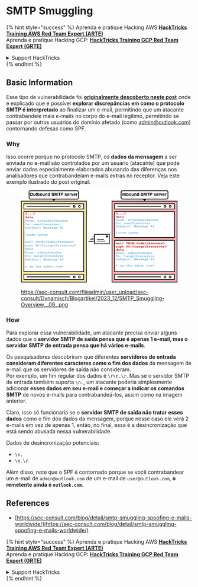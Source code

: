 # SMTP Smuggling

{% hint style="success" %}
Aprenda e pratique Hacking AWS:<img src="../../.gitbook/assets/arte.png" alt="" data-size="line">[**HackTricks Training AWS Red Team Expert (ARTE)**](https://training.hacktricks.xyz/courses/arte)<img src="../../.gitbook/assets/arte.png" alt="" data-size="line">\
Aprenda e pratique Hacking GCP: <img src="../../.gitbook/assets/grte.png" alt="" data-size="line">[**HackTricks Training GCP Red Team Expert (GRTE)**<img src="../../.gitbook/assets/grte.png" alt="" data-size="line">](https://training.hacktricks.xyz/courses/grte)

<details>

<summary>Support HackTricks</summary>

* Confira os [**planos de assinatura**](https://github.com/sponsors/carlospolop)!
* **Junte-se ao** 💬 [**grupo do Discord**](https://discord.gg/hRep4RUj7f) ou ao [**grupo do telegram**](https://t.me/peass) ou **siga**-nos no **Twitter** 🐦 [**@hacktricks\_live**](https://twitter.com/hacktricks\_live)**.**
* **Compartilhe truques de hacking enviando PRs para os repositórios do** [**HackTricks**](https://github.com/carlospolop/hacktricks) e [**HackTricks Cloud**](https://github.com/carlospolop/hacktricks-cloud).

</details>
{% endhint %}

## Basic Information

Esse tipo de vulnerabilidade foi [**originalmente descoberto neste post**](https://sec-consult.com/blog/detail/smtp-smuggling-spoofing-e-mails-worldwide/) onde é explicado que é possível **explorar discrepâncias em como o protocolo SMTP é interpretado** ao finalizar um e-mail, permitindo que um atacante contrabandeie mais e-mails no corpo do e-mail legítimo, permitindo se passar por outros usuários do domínio afetado (como admin@outlook.com) contornando defesas como SPF.

### Why

Isso ocorre porque no protocolo SMTP, os **dados da mensagem** a ser enviada no e-mail são controlados por um usuário (atacante) que pode enviar dados especialmente elaborados abusando das diferenças nos analisadores que contrabandeiam e-mails extras no receptor. Veja este exemplo ilustrado do post original:

<figure><img src="../../.gitbook/assets/image (8) (1) (1).png" alt=""><figcaption><p><a href="https://sec-consult.com/fileadmin/user_upload/sec-consult/Dynamisch/Blogartikel/2023_12/SMTP_Smuggling-Overview__09_.png">https://sec-consult.com/fileadmin/user_upload/sec-consult/Dynamisch/Blogartikel/2023_12/SMTP_Smuggling-Overview__09_.png</a></p></figcaption></figure>

### How

Para explorar essa vulnerabilidade, um atacante precisa enviar alguns dados que o **servidor SMTP de saída pensa que é apenas 1 e-mail, mas o servidor SMTP de entrada pensa que há vários e-mails**.

Os pesquisadores descobriram que diferentes **servidores de entrada consideram diferentes caracteres como o fim dos dados** da mensagem de e-mail que os servidores de saída não consideram.\
Por exemplo, um fim regular dos dados é `\r\n.\r`. Mas se o servidor SMTP de entrada também suporta `\n.`, um atacante poderia simplesmente adicionar **esses dados em seu e-mail e começar a indicar os comandos SMTP** de novos e-mails para contrabandeá-los, assim como na imagem anterior.

Claro, isso só funcionaria se o **servidor SMTP de saída não tratar esses dados** como o fim dos dados da mensagem, porque nesse caso ele verá 2 e-mails em vez de apenas 1, então, no final, essa é a desincronização que está sendo abusada nessa vulnerabilidade.

Dados de desincronização potenciais:

* `\n.`
* `\n.\r`

Além disso, note que o SPF é contornado porque se você contrabandear um e-mail de `admin@outlook.com` de um e-mail de `user@outlook.com`, **o remetente ainda é `outlook.com`.**

## **References**

* [https://sec-consult.com/blog/detail/smtp-smuggling-spoofing-e-mails-worldwide/](https://sec-consult.com/blog/detail/smtp-smuggling-spoofing-e-mails-worldwide/)

{% hint style="success" %}
Aprenda e pratique Hacking AWS:<img src="../../.gitbook/assets/arte.png" alt="" data-size="line">[**HackTricks Training AWS Red Team Expert (ARTE)**](https://training.hacktricks.xyz/courses/arte)<img src="../../.gitbook/assets/arte.png" alt="" data-size="line">\
Aprenda e pratique Hacking GCP: <img src="../../.gitbook/assets/grte.png" alt="" data-size="line">[**HackTricks Training GCP Red Team Expert (GRTE)**<img src="../../.gitbook/assets/grte.png" alt="" data-size="line">](https://training.hacktricks.xyz/courses/grte)

<details>

<summary>Support HackTricks</summary>

* Confira os [**planos de assinatura**](https://github.com/sponsors/carlospolop)!
* **Junte-se ao** 💬 [**grupo do Discord**](https://discord.gg/hRep4RUj7f) ou ao [**grupo do telegram**](https://t.me/peass) ou **siga**-nos no **Twitter** 🐦 [**@hacktricks\_live**](https://twitter.com/hacktricks\_live)**.**
* **Compartilhe truques de hacking enviando PRs para os repositórios do** [**HackTricks**](https://github.com/carlospolop/hacktricks) e [**HackTricks Cloud**](https://github.com/carlospolop/hacktricks-cloud).

</details>
{% endhint %}
